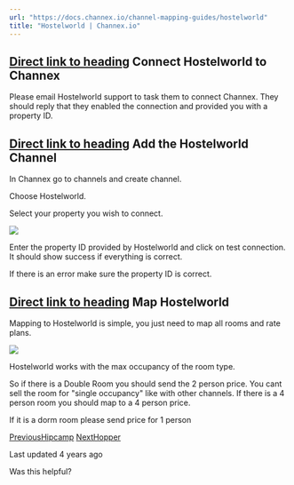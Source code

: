 ```yaml
---
url: "https://docs.channex.io/channel-mapping-guides/hostelworld"
title: "Hostelworld | Channex.io"
---
```


## [Direct link to heading](https://docs.channex.io/channel-mapping-guides/hostelworld\#connect-hostelworld-to-channex)    Connect Hostelworld to Channex

Please email Hostelworld support to task them to connect Channex. They should reply that they enabled the connection and provided you with a property ID.

## [Direct link to heading](https://docs.channex.io/channel-mapping-guides/hostelworld\#add-the-hostelworld-channel)    Add the Hostelworld Channel

In Channex go to channels and create channel.

Choose Hostelworld.

Select your property you wish to connect.

![](https://docs.channex.io/~gitbook/image?url=https%3A%2F%2F2514252617-files.gitbook.io%2F%7E%2Ffiles%2Fv0%2Fb%2Fgitbook-legacy-files%2Fo%2Fassets%252F-LWLG7_BCMgWd3mn6DYg%252F-MTWArva4v0LqxYrJ-PG%252F-MTWBozh32cLv0VKTc83%252FScreenshot%25202021-02-14%2520at%252016.39.45.png%3Falt%3Dmedia%26token%3D05b2010b-bf0a-4a5c-bb3d-fc5b5400afb6&width=768&dpr=4&quality=100&sign=74259081&sv=2)

Enter the property ID provided by Hostelworld and click on test connection. It should show success if everything is correct.

If there is an error make sure the property ID is correct.

## [Direct link to heading](https://docs.channex.io/channel-mapping-guides/hostelworld\#map-hostelworld)    Map Hostelworld

Mapping to Hostelworld is simple, you just need to map all rooms and rate plans.

![](https://docs.channex.io/~gitbook/image?url=https%3A%2F%2F2514252617-files.gitbook.io%2F%7E%2Ffiles%2Fv0%2Fb%2Fgitbook-legacy-files%2Fo%2Fassets%252F-LWLG7_BCMgWd3mn6DYg%252F-MTWArva4v0LqxYrJ-PG%252F-MTWCOuct3kJnAzptP-X%252FScreenshot%25202021-02-14%2520at%252016.42.45.png%3Falt%3Dmedia%26token%3Df56761a1-4c99-4fcd-a930-21f10c760a94&width=768&dpr=4&quality=100&sign=cf965df0&sv=2)

Hostelworld works with the max occupancy of the room type.

So if there is a Double Room you should send the 2 person price. You cant sell the room for "single occupancy" like with other channels. If there is a 4 person room you should map to a 4 person price.

If it is a dorm room please send price for 1 person

[PreviousHipcamp](https://docs.channex.io/channel-mapping-guides/hipcamp) [NextHopper](https://docs.channex.io/channel-mapping-guides/hopper)

Last updated 4 years ago

Was this helpful?